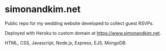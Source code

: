 # simonandkim.net
Public repo for my wedding website developed to collect guest RSVPs.

Deployed with Heroku to custom domain at https://www.simonandkim.net.

HTML, CSS, Javascript, Node.js, Express, EJS, MongoDB.
